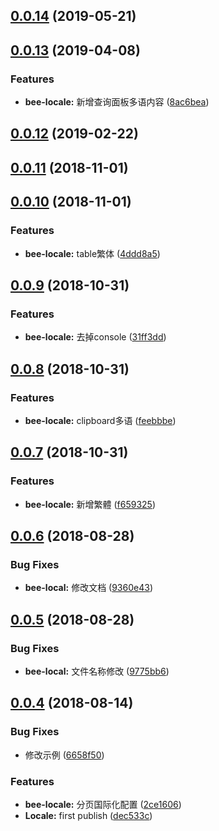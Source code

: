 <a name="0.0.14"></a>
## [0.0.14](https://github.com/tinper-bee/bee-locale/compare/v0.0.13...v0.0.14) (2019-05-21)



<a name="0.0.13"></a>
## [0.0.13](https://github.com/tinper-bee/bee-locale/compare/v0.0.12...v0.0.13) (2019-04-08)


### Features

* **bee-locale:** 新增查询面板多语内容 ([8ac6bea](https://github.com/tinper-bee/bee-locale/commit/8ac6bea))



<a name="0.0.12"></a>
## [0.0.12](https://github.com/tinper-bee/bee-locale/compare/v0.0.11...v0.0.12) (2019-02-22)



<a name="0.0.11"></a>
## [0.0.11](https://github.com/tinper-bee/bee-locale/compare/v0.0.10...v0.0.11) (2018-11-01)



<a name="0.0.10"></a>
## [0.0.10](https://github.com/tinper-bee/bee-locale/compare/v0.0.9...v0.0.10) (2018-11-01)


### Features

* **bee-locale:** table繁体 ([4ddd8a5](https://github.com/tinper-bee/bee-locale/commit/4ddd8a5))



<a name="0.0.9"></a>
## [0.0.9](https://github.com/tinper-bee/bee-locale/compare/v0.0.8...v0.0.9) (2018-10-31)


### Features

* **bee-locale:** 去掉console ([31ff3dd](https://github.com/tinper-bee/bee-locale/commit/31ff3dd))



<a name="0.0.8"></a>
## [0.0.8](https://github.com/tinper-bee/bee-locale/compare/v0.0.7...v0.0.8) (2018-10-31)


### Features

* **bee-locale:** clipboard多语 ([feebbbe](https://github.com/tinper-bee/bee-locale/commit/feebbbe))



<a name="0.0.7"></a>
## [0.0.7](https://github.com/tinper-bee/bee-locale/compare/v0.0.6...v0.0.7) (2018-10-31)


### Features

* **bee-locale:** 新增繁體 ([f659325](https://github.com/tinper-bee/bee-locale/commit/f659325))



<a name="0.0.6"></a>
## [0.0.6](https://github.com/tinper-bee/bee-locale/compare/v0.0.5...v0.0.6) (2018-08-28)


### Bug Fixes

* **bee-local:** 修改文档 ([9360e43](https://github.com/tinper-bee/bee-locale/commit/9360e43))



<a name="0.0.5"></a>
## [0.0.5](https://github.com/tinper-bee/bee-locale/compare/v0.0.4...v0.0.5) (2018-08-28)


### Bug Fixes

* **bee-local:** 文件名称修改 ([9775bb6](https://github.com/tinper-bee/bee-locale/commit/9775bb6))



<a name="0.0.4"></a>
## [0.0.4](https://github.com/tinper-bee/bee-locale/compare/dec533c...v0.0.4) (2018-08-14)


### Bug Fixes

* 修改示例 ([6658f50](https://github.com/tinper-bee/bee-locale/commit/6658f50))


### Features

* **bee-locale:** 分页国际化配置 ([2ce1606](https://github.com/tinper-bee/bee-locale/commit/2ce1606))
* **Locale:** first publish ([dec533c](https://github.com/tinper-bee/bee-locale/commit/dec533c))



